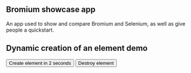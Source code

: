 ## Bromium showcase app

An app used to show and compare Bromium and Selenium, as well as give people a quickstart.


## Dynamic creation of an element demo

<button onclick="demoCreate()" id='create-dynamic'>Create element in 2 seconds</button>
<button onclick="destroyDynamic()" id="destroy-dynamic">Destroy element</button>

<script>
	function demoCreate() {
		setTimeout(
			function() { 
				var elemDiv = document.createElement('button');
				elemDiv.addEventListener('click', function() { this.innerHTML = 'I was clicked'});
				elemDiv.innerHTML = 'I was created 2 seconds after the button was clicked';
				elemDiv.id = 'late-creation';
				this.parentNode.appendChild(elemDiv);
			}, 2000);
	}
	function destroyDynamic() {
		var elem = document.getElementById('late-creation');
		elem.parentNode.removeChild(elem);
	}
</script>
